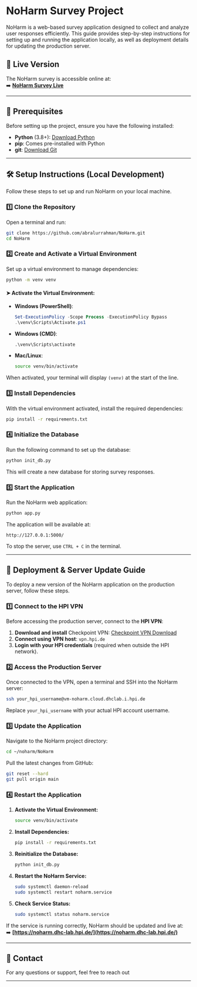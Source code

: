 # NoHarm Survey Project

NoHarm is a web-based survey application designed to collect and analyze user responses efficiently. This guide provides step-by-step instructions for setting up and running the application locally, as well as deployment details for updating the production server.

## 🔗 Live Version
The NoHarm survey is accessible online at:  
➡️ **[NoHarm Survey Live](https://noharm.dhc-lab.hpi.de/)**

---

## 📌 Prerequisites

Before setting up the project, ensure you have the following installed:

- **Python** (3.8+): [Download Python](https://www.python.org/downloads/)
- **pip**: Comes pre-installed with Python
- **git**: [Download Git](https://git-scm.com/downloads)

---

## 🛠️ Setup Instructions (Local Development)

Follow these steps to set up and run NoHarm on your local machine.

### 1️⃣ Clone the Repository

Open a terminal and run:

```bash
git clone https://github.com/abralurrahman/NoHarm.git
cd NoHarm
```

### 2️⃣ Create and Activate a Virtual Environment

Set up a virtual environment to manage dependencies:

```bash
python -m venv venv
```

#### ➤ Activate the Virtual Environment:

- **Windows (PowerShell)**:
  ```powershell
  Set-ExecutionPolicy -Scope Process -ExecutionPolicy Bypass
  .\venv\Scripts\Activate.ps1
  ```

- **Windows (CMD)**:
  ```cmd
  .\venv\Scripts\activate
  ```

- **Mac/Linux**:
  ```bash
  source venv/bin/activate
  ```

When activated, your terminal will display `(venv)` at the start of the line.

### 3️⃣ Install Dependencies

With the virtual environment activated, install the required dependencies:

```bash
pip install -r requirements.txt
```

### 4️⃣ Initialize the Database

Run the following command to set up the database:

```bash
python init_db.py
```

This will create a new database for storing survey responses.

### 5️⃣ Start the Application

Run the NoHarm web application:

```bash
python app.py
```

The application will be available at:

```
http://127.0.0.1:5000/
```

To stop the server, use `CTRL + C` in the terminal.

---

## 🚀 Deployment & Server Update Guide

To deploy a new version of the NoHarm application on the production server, follow these steps.

### 1️⃣ Connect to the HPI VPN

Before accessing the production server, connect to the **HPI VPN**:

1. **Download and install** Checkpoint VPN: [Checkpoint VPN Download](https://www.checkpoint.com/quantum/remote-access-vpn/)
2. **Connect using VPN host**: `vpn.hpi.de`
3. **Login with your HPI credentials** (required when outside the HPI network).

### 2️⃣ Access the Production Server

Once connected to the VPN, open a terminal and SSH into the NoHarm server:

```bash
ssh your_hpi_username@vm-noharm.cloud.dhclab.i.hpi.de
```

Replace `your_hpi_username` with your actual HPI account username.

### 3️⃣ Update the Application

Navigate to the NoHarm project directory:

```bash
cd ~/noharm/NoHarm
```

Pull the latest changes from GitHub:

```bash
git reset --hard
git pull origin main
```

### 4️⃣ Restart the Application

1. **Activate the Virtual Environment:**
   ```bash
   source venv/bin/activate
   ```

2. **Install Dependencies:**
   ```bash
   pip install -r requirements.txt
   ```

3. **Reinitialize the Database:**
   ```bash
   python init_db.py
   ```

4. **Restart the NoHarm Service:**
   ```bash
   sudo systemctl daemon-reload
   sudo systemctl restart noharm.service
   ```

5. **Check Service Status:**
   ```bash
   sudo systemctl status noharm.service
   ```

If the service is running correctly, NoHarm should be updated and live at:  
➡️ **[https://noharm.dhc-lab.hpi.de/](https://noharm.dhc-lab.hpi.de/)**

---

## 📧 Contact

For any questions or support, feel free to reach out

---


